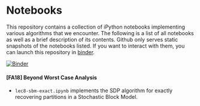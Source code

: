 # Notebooks

This repository contains a collection of iPython notebooks implementing various algorithms that we encounter. The following is a list of all notebooks as well as a brief description of its contents. Github only serves static snapshots of the notebooks listed. If you want to interact with them, you can launch this repository in [binder](https://mybinder.org/).

[![Binder](https://mybinder.org/badge.svg)](https://mybinder.org/v2/gh/ugtcs/notebooks/master)

#### [FA18] Beyond Worst Case Analysis

- `lec8-sbm-exact.ipynb` implements the SDP algorithm for exactly recovering partitions in a Stochastic Block Model.
